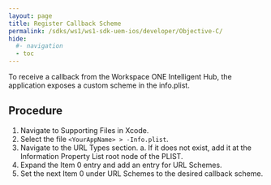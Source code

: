 ```yaml
---
layout: page
title: Register Callback Scheme
permalink: /sdks/ws1/ws1-sdk-uem-ios/developer/Objective-C/
hide:
  #- navigation
  - toc
---
```

 
To receive a callback from the Workspace ONE Intelligent Hub, the application exposes a custom scheme in the info.plist.

## Procedure
1. Navigate to Supporting Files in Xcode.
2. Select the file `<YourAppName> > -Info.plist`.
3. Navigate to the URL Types section.
   a. If it does not exist, add it at the Information Property List root node of the PLIST.
4. Expand the Item 0 entry and add an entry for URL Schemes.
5. Set the next Item 0 under URL Schemes to the desired callback scheme.
